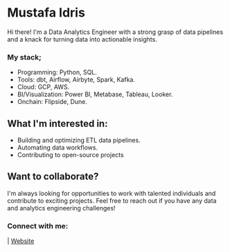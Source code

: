 # Mustafa Idris
Hi there!
I'm a Data Analytics Engineer with a strong grasp of data pipelines and a knack for turning data into actionable insights. 

### My stack;
- Programming: Python, SQL.
- Tools: dbt, Airflow, Airbyte, Spark, Kafka.
- Cloud: GCP, AWS.
- BI/Visualization: Power BI, Metabase, Tableau, Looker.
- Onchain: Flipside, Dune.

## What I'm interested in:

- Building and optimizing ETL data pipelines.
- Automating data workflows.
- Contributing to open-source projects
  
## Want to collaborate?

I'm always looking for opportunities to work with talented individuals and contribute to exciting projects. Feel free to reach out if you have any data and analytics engineering challenges!

### Connect with me:

| [Website](https://mustafaotaru.xyz/)
